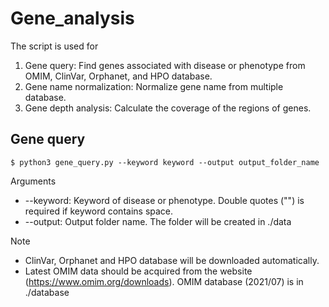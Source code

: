 # Gene_analysis
The script is used for
  1. Gene query: Find genes associated with disease or phenotype from OMIM, ClinVar, Orphanet, and HPO database.
  2. Gene name normalization: Normalize gene name from multiple database.
  3. Gene depth analysis: Calculate the coverage of the regions of genes. 

## Gene query
```
$ python3 gene_query.py --keyword keyword --output output_folder_name
```
Arguments
* --keyword: Keyword of disease or phenotype. Double quotes ("") is required if keyword contains space.
* --output: Output folder name. The folder will be created in ./data

Note
* ClinVar, Orphanet and HPO database will be downloaded automatically.
* Latest OMIM data should be acquired from the website (https://www.omim.org/downloads).
  OMIM database (2021/07) is in ./database
